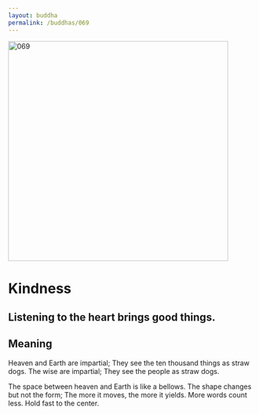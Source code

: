 ```yaml
---
layout: buddha
permalink: /buddhas/069
---
```


<div class="uk-text-center">
<img src="{{"/assets/img/buddhas/buddha-069.jpg" | relative_url}}" alt="069"  width="448" height="448"></div>

# Kindness

## Listening to the heart brings good things.

## Meaning

Heaven and Earth are impartial;
They see the ten thousand things as straw dogs.
The wise are impartial;
They see the people as straw dogs.

The space between heaven and Earth is like a bellows.
The shape changes but not the form;
The more it moves, the more it yields.
More words count less.
Hold fast to the center.
